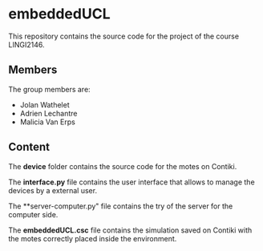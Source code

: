 # embeddedUCL

This repository contains the source code for the project of the course LINGI2146.

## Members
The group members are:

- Jolan Wathelet
- Adrien Lechantre
- Malicia Van Erps

## Content
The **device** folder contains the source code for the motes on Contiki.

The **interface.py** file contains the user interface that allows to manage the devices by a external user.

The **server-computer.py" file contains the try of the server for the computer side.

The **embeddedUCL.csc** file contains the simulation saved on Contiki with the motes correctly placed inside the environment.

